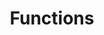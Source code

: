 ---
layout: link
title: Functions
link: https://github.com/scholarsnyc/three-boxes/zipball/master
categories: links
---